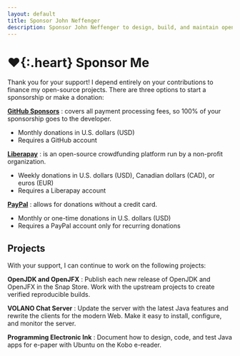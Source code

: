 ```yaml
---
layout: default
title: Sponsor John Neffenger
description: Sponsor John Neffenger to design, build, and maintain open-source software.
---
```


# **♥**{:.heart} Sponsor Me

Thank you for your support!
I depend entirely on your contributions to finance my open-source projects.
There are three options to start a sponsorship or make a donation:

**[GitHub Sponsors][github]**
: covers all payment processing fees, so 100% of your sponsorship goes to the developer.

  * Monthly donations in U.S. dollars (USD)
  * Requires a GitHub account

**[Liberapay][liberapay]**
: is an open-source crowdfunding platform run by a non-profit organization.

  * Weekly donations in U.S. dollars (USD), Canadian dollars (CAD), or euros (EUR)
  * Requires a Liberapay account

**[PayPal][paypal]**
: allows for donations without a credit card.

  * Monthly or one-time donations in U.S. dollars (USD)
  * Requires a PayPal account only for recurring donations

## Projects

With your support, I can continue to work on the following projects:

**OpenJDK and OpenJFX**
: Publish each new release of OpenJDK and OpenJFX in the Snap Store.
Work with the upstream projects to create verified reproducible builds.

**VOLANO Chat Server**
: Update the server with the latest Java features and rewrite the clients for the modern Web.
Make it easy to install, configure, and monitor the server.

**Programming Electronic Ink**
: Document how to design, code, and test Java apps for e-paper with Ubuntu on the Kobo e-reader.

[github]: https://github.com/sponsors/jgneff
[liberapay]: https://liberapay.com/jgneff/donate
[paypal]: https://www.paypal.com/donate?hosted_button_id=TLPD5EPWLSM5G
